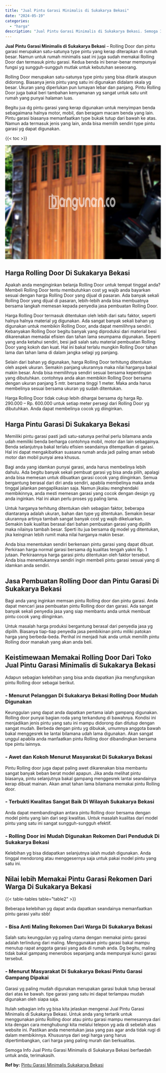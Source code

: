 ```yaml
---
title: "Jual Pintu Garasi Minimalis di Sukakarya Bekasi"
date: "2024-05-19"
categories: 
  - "harga"
description: "Jual Pintu Garasi Minimalis di Sukakarya Bekasi. Semoga Info Jual Pintu Garasi Minimalis di Sukakarya Bekasi berfaedah untuk anda, terimakasih...."
---
```


**Jual Pintu Garasi Minimalis di Sukakarya Bekasi** – Rolling Door dan pintu garasi merupakan satu-satunya type pintu yang kerap diterapkan di rumah besar. Namun untuk rumah minimalis saat ini juga sudah memakai Rolling Door dan termasuk pintu garasi. Kedua benda ini benar-benar mempunyai fungsi yg sungguh-sungguh mutlak untuk kebutuhan seseorang.

Rolling Door merupakan satu-satunya type pintu yang bisa ditarik ataupun didorong. Biasanya jenis pintu yang satu ini digunakan didalam skala yg besar. Ukuran yang diperlukan pun lumayan lebar dan panjang. Pintu Rolling Door juga bakal beri tambahan kenyamanan yg sangat untuk satu unit rumah yang punyai halaman luas.

Begitu jua dg pintu garasi yang kerap digunakan untuk menyimpan benda sebagaimana halnya motor, mobil, dan beragam macam benda yang lain. Pintu garasi biasanya memanfaatkan type bukak tutup dari bawah ke atas. Namun ada termasuk jenis yang lain, anda bisa memilih sendiri type pintu garasi yg dapat digunakan.

{{< toc >}}

![Jual Pintu Garasi Minimalis di Sukakarya Bekasi](/images/pintu-garasi-39.png)

## Harga Rolling Door Di Sukakarya Bekasi

Apakah anda menginginkan belanja Rolling Door untuk tempat tinggal anda? Membeli Rolling Door tentu membutuhkan cost yg wajib anda bayarkan sesuai dengan harga Rolling Door yang dijual di pasaran. Ada banyak sekali Rolling Door yang dijual di pasaran, lebih-lebih anda bisa membuatnya bersama langkah memesan kepada penyedia jasa pembuatan Rolling Door.

Harga Rolling Door termasuk ditentukan oleh lebih dari satu faktor, seperti halnya halnya material yg digunakan. Ada sangat banyak sekali bahan yg digunakan untuk membikin Rolling Door, anda dapat memilihnya sendiri. Kebanyakan Rolling Door begitu banyak yang diproduksi dari material besi dikarenakan memadai efisien dan tahan lama seumpama digunakan. Seperti yang anda ketahui sendiri, besi jadi salah satu material pembuatan Rolling Door yang kokoh dan kuat. Hal ini bakal terlalu mungkin Rolling Door tahan lama dan tahan lama di dalam jangka selagi yg panjang.

Selain dari bahan yg digunakan, harga Rolling Door terhitung ditentukan oleh aspek ukuran. Semakin panjang ukurannya maka nilai harganya bakal makin besar. Anda bisa memilihnya sendiri sesuai bersama kepentingan yang dibutuhkan. contohnya anda akan membikin Rolling Door bersama dengan ukuran panjang 5 mtr. bersama tinggi 1 meter. Maka anda harus membelinya sesuai bersama ukuran yg sudah ditentukan.

Harga Rolling Door tidak cukup lebih dihargai bersama dg harga Rp. 290.000 – Rp. 600.000 untuk setiap meter persegi dari Rolling Door yg dibutuhkan. Anda dapat membelinya cocok yg diinginkan.

## Harga Pintu Garasi Di Sukakarya Bekasi

Memiliki pintu garasi pasti jadi satu-satunya perihal perlu bilamana anda udah memiliki benda berharga contohnya mobil, motor dan lain sebagainya. Benda selanjutnya bakal terlalu efisien seandainya ditempatkan di garasi. Hal ini dapat mengakibatkan suasana rumah anda jadi paling aman sebab motor dan mobil punyai area khusus.

Bagi anda yang idamkan punyai garasi, anda harus membelinya lebih dahulu. Ada begitu banyak sekali pembuat garasi yg bisa anda pilih, apalagi anda bisa memesan untuk dibuatkan garasi cocok yang diinginkan. Semua bergantung berasal dari diri anda sendiri, apabila membelinya maka anda tinggal jalankan pengaplikasian saja. Namun jikalau menghendaki membikinnya, anda mesti memesan garasi yang cocok dengan design yg anda inginkan. Hal ini akan perlu proses yg paling lama.

Untuk harganya terhitung ditentukan oleh sebagian faktor, beberapa diantaranya adalah ukuran, bahan dan type yg ditentukan. Semakin besar ukurannya artinya tambah sangat banyak cost yg wajib dikeluarkan. Semakin baik kualitas berasal dari bahan pembuatan garasi yang dipilih maka nilainya tambah besar. Sperti itu jua bersama dg model yg ditentukan, jika keinginan lebih rumit maka nilai harganya makin besar.

Anda bisa menentukan sendiri berkenaan pintu garasi yang dapat dibuat. Perkiraan harga normal garasi bersama dg kualitas tengah yakni Rp. 1 jutaan. Perkiraannya harga garasi pintu ditentukan oleh faktor tersebut. Anda bisa menentukannya sendiri ingin membeli pintu garasi sesuai yang di idamkan anda sendiri.

## Jasa Pembuatan Rolling Door dan Pintu Garasi Di Sukakarya Bekasi

Bagi anda yang inginkan memsan pintu Rolling door dan pintu garasi. Anda dapat mencari jasa pembuatan pintu Rolling door dan garasi. Ada sangat banyak sekali penyedia jasa yang siap membantu anda untuk membuat pintu cocok yang diinginkan.

Untuk masalah harga produksi bergantung berasal dari penyedia jasa yg dipilih. Biasanya tiap-tiap penyedia jasa pembikinan pintu miliki patokan harga yang berbeda-beda. Perihal ini menjadi hak anda untuk memilih pintu Rolling door manakah yang akan anda beli.

## Keistimewaan Memakai Rolling Door Dari Toko Jual Pintu Garasi Minimalis di Sukakarya Bekasi

Adapun sebagian kelebihan yang bisa anda dapatkan jika mengfungsikan pintu Rolling door sebagai berikut.

### \- Menurut Pelanggan Di Sukakarya Bekasi Rolling Door Mudah Digunakan

Keunggulan yang dapat anda dapatkan pertama ialah gampang digunakan. Rolling door punyai bagian roda yang terkandung di bawahnya. Kondisi ini menjadikan jenis pintu yang satu ini mampu didorong dan ditutup dengan sangat mudah. Berbeda dengan pintu yg dibukak, umumnya anggota bawah bakal menggesrek ke lantai bilamana udah lama digunakan. Akan sangat unggul apabila anda manfaatkan pintu Rolling door dibandingkan bersama tipe pintu lainnya.

### \- Awet dan Kokoh Menurut Masyarakat Di Sukakarya Bekasi

Pintu Rolling door juga dapat paling awet dikarenakan bisa membantu sangat banyak beban berat model apapun. Jika anda melihat pintu biasanya, pintu selanjutnya bakal gampang menggesrek lantai seandainya kerap dibuat mainan. Akan amat tahan lama bilamana memakai pintu Rolling door.

### \- Terbukti Kwalitas Sangat Baik Di Wilayah Sukakarya Bekasi

Anda dapat membandingkan antara pintu Rolling door bersama dengan model pintu yang lain dari segi kwalitas. Untuk masalah kualitas dari model pintu yang satu ini sangat sungguh-sungguh efektif.

### \- Rolling Door ini Mudah Digunakan Rekomen Dari Penduduk Di Sukakarya Bekasi

Kelebihan yg bisa didapatkan selanjutnya ialah mudah digunakan. Anda tinggal mendorong atau menggesernya saja untuk pakai model pintu yang satu ini.

## Nilai lebih Memakai Pintu Garasi Rekomen Dari Warga Di Sukakarya Bekasi

{{< table-tables table="table2" >}}

Beberapa kelebihan yg dapat anda dapatkan seandainya memanfaatkan pintu garasi yaitu sbb!

### \- Bisa Anti Maling Rekomen Dari Warga Di Sukakarya Bekasi

Salah satu keunggulan yg paling utama dengan memakai pintu garasi adalah terlindung dari maling. Menggunakan pintu garasi bakal mampu menutup rapat anggota garasi yang ada di rumah anda. Dg begitu, maling tidak bakal gampang menerobos sepanjang anda mempunyai kunci garasi tersebut.

### \- Menurut Masyarakat Di Sukakarya Bekasi Pintu Garasi Gampang Dipakai

Garasi yg paling mudah digunakan merupakan garasi bukak tutup berasal dari atas ke bawah. tipe garasi yang satu ini dapat terlampau mudah digunakan oleh siapa saja.

Itulah sebagian info yg bisa kita jelaskan mengenai Jual Pintu Garasi Minimalis di Sukakarya Bekasi. Untuk anda yang tertarik untuk menggunakan pintu Rolling door atau pintu garasi mampu memesannya dari kita dengan cara menghubungi kita melalui telepon yg ada di sebelah atas website ini. Pastikan anda menentukan jasa yang pas agar anda tidak rugi di dalam membikinnya. Khususnya dari segi harga yang harus dipertimbangkan, cari harga yang paling murah dan berkualitas.

Semoga Info Jual Pintu Garasi Minimalis di Sukakarya Bekasi berfaedah untuk anda, terimakasih.

**Ref by:** [Pintu Garasi Minimalis Sukakarya Bekasi](https://id.wikipedia.org/wiki/Pintu)
